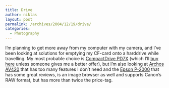 ```yaml
---
title: Drive
author: niklas
layout: post
permalink: /archives/2004/12/19/drive/
categories:
  - Photography
---
```

I&#8217;m planning to get more away from my computer with my camera, and I&#8217;ve been looking at solutions for emptying my CF-card onto a harddrive while travelling. My most probable choice is [CompactDrive PD7X][1] (which I&#8217;ll <a href="http://www.kvalitetsvaruhus.se/butik/solo-k.asp?id=4586" class="broken_link">buy here</a> unless someone gives me a better offer), but I&#8217;m also looking at [Archos][2] [AV420][3] that has too many features I don&#8217;t need and the [Epson P-2000][4] that has some great reviews, is an image browser as well and supports Canon&#8217;s RAW format, but has more than twice the price-tag.

 [1]: http://www.jaldigital.com.au/pd7xreview.html
 [2]: http://www.archos.com/products/prw_500664.html
 [3]: http://www.globetechnology.com/servlet/story/RTGAM.20040910.gtarchossep10/BNStory/TechReviews/
 [4]: http://www.luminous-landscape.com/reviews/accessories/P-2000.shtml